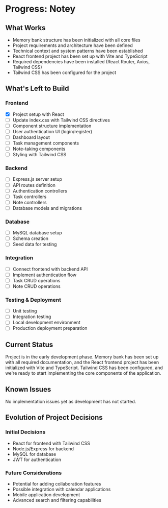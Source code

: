 # Progress: Notey

## What Works
- Memory bank structure has been initialized with all core files
- Project requirements and architecture have been defined
- Technical context and system patterns have been established
- React frontend project has been set up with Vite and TypeScript
- Required dependencies have been installed (React Router, Axios, Tailwind CSS)
- Tailwind CSS has been configured for the project

## What's Left to Build

### Frontend
- [x] Project setup with React
- [ ] Update index.css with Tailwind CSS directives
- [ ] Component structure implementation
- [ ] User authentication UI (login/register)
- [ ] Dashboard layout
- [ ] Task management components
- [ ] Note-taking components
- [ ] Styling with Tailwind CSS

### Backend
- [ ] Express.js server setup
- [ ] API routes definition
- [ ] Authentication controllers
- [ ] Task controllers
- [ ] Note controllers
- [ ] Database models and migrations

### Database
- [ ] MySQL database setup
- [ ] Schema creation
- [ ] Seed data for testing

### Integration
- [ ] Connect frontend with backend API
- [ ] Implement authentication flow
- [ ] Task CRUD operations
- [ ] Note CRUD operations

### Testing & Deployment
- [ ] Unit testing
- [ ] Integration testing
- [ ] Local development environment
- [ ] Production deployment preparation

## Current Status
Project is in the early development phase. Memory bank has been set up with all required documentation, and the React frontend project has been initialized with Vite and TypeScript. Tailwind CSS has been configured, and we're ready to start implementing the core components of the application.

## Known Issues
No implementation issues yet as development has not started.

## Evolution of Project Decisions

### Initial Decisions
- React for frontend with Tailwind CSS
- Node.js/Express for backend
- MySQL for database
- JWT for authentication

### Future Considerations
- Potential for adding collaboration features
- Possible integration with calendar applications
- Mobile application development
- Advanced search and filtering capabilities
